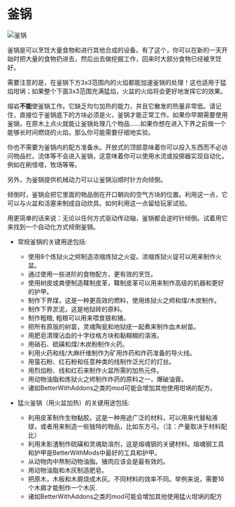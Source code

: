 # 釜锅

![釜锅](block:betterwithmods:cooking_pot@1)

釜锅是可以烹饪大量食物和进行其他合成的设备。有了这个，你可以在新的一天开始时把大量的食物扔进去，然后出去做挖掘工作，回来时大部分食物已经被烹饪好。

需要注意的是，在釜锅下方3x3范围内的火焰都能加速釜锅的处理！这也适用于猛焰坩埚；如果整个下面3x3范围充满猛焰，火盆的火焰将会更好地发挥它的效果。

熔岩**不能**使釜锅工作。它缺乏均匀加热的能力，并且它散发的热量非常低。请记住，直接位于釜锅底下的方块必须是火，釜锅才能正常工作。如果你早期需要使用釜锅，在原木上点火就能让釜锅处理几个物品......如果你想在进入下界之前做一个能够长时间燃烧的火焰，那么你可能需要仔细地实验。

你也不需要为釜锅内的配方准备水。开放式的顶部意味着你可以投入东西而不必访问物品栏。流体等不会进入釜锅，这意味着你可以使用水流或投掷器实现自动化，例如在刷怪塔，牧场等等。

另外，为釜锅提供机械动力可以让釜锅沿顺时针方向倾倒。

倾倒时，釜锅会把它里面的物品倒在开口朝向的空气方块的位置。利用这一点，它可以与火盆和活塞来制成自动炊具。如何利用这一点留给玩家试验。

用更简单的话来说：无论以任何方式驱动传动轴，釜锅都会逆时针倾倒。试着用它来找到一个自动化方式倾倒釜锅。

* 常规釜锅的关键用途包括:
    * 使用8个炼狱火之烬制造浓缩炼狱之火锭。浓缩炼狱火锭可以用来制作火盆。
    * 通过使用一些进阶的食物配方，更有效的烹饪。
    * 使用树皮或粪便制造鞣制皮革，鞣制皮革可以用来制作高级的机器和更好的护甲。
    * 制作下界煤，这是一种更高效的燃料，使用炼狱火之烬和煤/木炭制作。
    * 制作下界淤泥，这是地狱砖的原料。
    * 制作粗粮, 粗粮可以用来喂食狼和猪。
    * 把所有原版的树苗，灵魂陶瓮和地狱疣一起煮来制作血木树苗。
    * 用肥皂清理沾血的十字纹格方块和黏糊糊的溶液。
    * 用硝石、硫磺和煤/木炭粉制作火药。
    * 利用火药和线/大麻纤维制作为矿用炸药和炸药准备的导火线。
    * 用萤石粉、红石粉和任意种类的线制作泛光灯的灯丝。
    * 用烈焰粉、线和红石来制作火盆所需的加热元件。
    * 用动物油脂和炼狱火之烬制作炸药的原料之一，爆破油膏。
    * 诸如BetterWithAddons之类的mod可能会增加其他使用坩埚的配方。

* 猛火釜锅（用火盆加热）的关键用途包括:
    * 利用皮革制作生物黏胶。这是一种用途广泛的材料，可以用来代替粘液球，或者用来制造一些独特的物品，比如东方弓。（注：产量取决于材料配比）
    * 利用末影渣制作硫磺和灵魂助溶剂，这是熔魂钢的关键材料。熔魂钢工具和护甲是BetterWithMods中最好的工具和护甲。
    * 从动物肉中熬制动物油脂。猪肉应该会是最有效的。
    * 用动物油脂和木灰制造肥皂。
    * 把原木，木板和木屑烧成木灰。不同材料的效率不同。举例来说，需要16个木屑才能制作一个木灰.
    * 诸如BetterWithAddons之类的mod可能会增加其他使用猛火坩埚的配方
